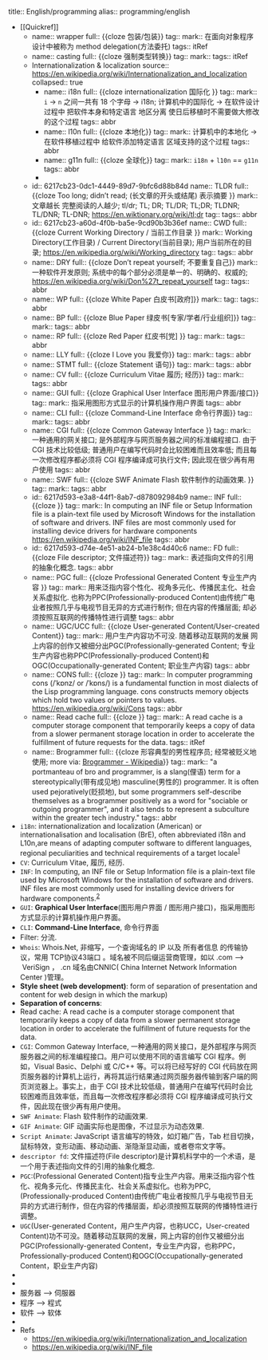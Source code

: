 title:: English/programming
alias:: programming/english
- [[Quickref]]
  - name:: wrapper
    full:: {{cloze 包装/包装}}
    tag:: 
    mark:: 在面向对象程序设计中被称为 method delegation(方法委托)
    tags:: itRef
  - name:: casting
    full:: {{cloze 强制类型转换}}
    tag:: 
    mark:: 
    tags:: itRef
  - Internationalization & localization
    source:: https://en.wikipedia.org/wiki/Internationalization_and_localization
    collapsed:: true
    - name:: i18n
      full:: {{cloze internationalization 国际化 }}
      tag:: 
      mark:: `i` -> `n` 之间一共有 18 个字母 -> i18n; 计算机中的国际化 -> 在软件设计过程中 把软件本身和特定语言 地区分离 使日后移植时不需要做大修改的这个过程
      tags:: abbr
    - name:: l10n
      full:: {{cloze 本地化}}
      tag:: 
      mark:: 计算机中的本地化 -> 在软件移植过程中 给软件添加特定语言 区域支持的这个过程
      tags:: abbr
    - name:: g11n
      full:: {{cloze 全球化}}
      tag:: 
      mark:: `i18n` + `l10n` == `g11n`
      tags:: abbr
    -
  - id:: 6217cb23-0dc1-4449-89d7-9bfc6d88b84d
    name:: TLDR
    full:: {{cloze Too long; didn’t read; (长文章的开头或结尾) 表示摘要 }}
    mark:: 文章越长 完整阅读的人越少; tl/dr; TL; DR; TL/DR; TL;DR; TLDNR; TL/DNR; TL-DNR; https://en.wiktionary.org/wiki/tl;dr
    tag:: 
    tags:: abbr
  - id:: 6217cb23-a60d-4f0b-ba5e-9cd90b3b36ef
    name:: CWD
    full:: {{cloze  Current Working Directory / 当前工作目录 }}
    mark:: Working Directory(工作目录) / Current Directory(当前目录); 用户当前所在的目录; https://en.wikipedia.org/wiki/Working_directory
    tag:: 
    tags:: abbr
  - name:: DRY
    full:: {{cloze Don’t repeat yourself; 不要重复自己}}
    mark:: 一种软件开发原则; 系统中的每个部分必须是单一的、明确的、权威的; https://en.wikipedia.org/wiki/Don%27t_repeat_yourself
    tag:: 
    tags:: abbr
  - name:: WP
    full:: {{cloze White Paper 白皮书[政府]}}
    mark:: 
    tag:: 
    tags:: abbr
  - name:: BP
    full:: {{cloze Blue Paper 绿皮书[专家/学者/行业组织]}}
    tag:: 
    mark:: 
    tags:: abbr
  - name:: RP
    full:: {{cloze Red Paper 红皮书[党] }}
    tag:: 
    mark:: 
    tags:: abbr
  - name:: LLY
    full:: {{cloze  I Love you  我爱你}}
    tag:: 
    mark:: 
    tags:: abbr
  - name:: STMT
    full:: {{cloze Statement  语句}}
    tag:: 
    mark:: 
    tags:: abbr
  - name:: CV
    full:: {{cloze Curriculum Vitae 履历; 经历}}
    tag:: 
    mark:: 
    tags:: abbr
  - name:: GUI
    full:: {{cloze Graphical User Interface 图形用户界面/接口}}
    tag:: 
    mark:: 指采用图形方式显示的计算机操作用户界面
    tags:: abbr
  - name:: CLI
    full:: {{cloze Command-Line Interface 命令行界面}}
    tag:: 
    mark:: 
    tags:: abbr
  - name:: CGI
    full:: {{cloze Common Gateway Interface }}
    tag:: 
    mark:: 一种通用的网关接口; 是外部程序与网页服务器之间的标准编程接口. 由于 CGI 技术比较低级; 普通用户在编写代码时会比较困难而且效率低; 而且每一次修改程序都必须将 CGI 程序编译成可执行文件; 因此现在很少再有用户使用
    tags:: abbr
  - name:: SWF
    full:: {{cloze SWF Animate  Flash 软件制作的动画效果. }}
    tag:: 
    mark:: 
    tags:: abbr
  - id:: 6217d593-e3a8-44f1-8ab7-d878092984b9
    name:: INF
    full:: {{cloze }}
    tag:: 
    mark:: In computing an INF file or Setup Information file is a plain-text file used by Microsoft Windows for the installation of software and drivers. INF files are most commonly used for installing device drivers for hardware components https://en.wikipedia.org/wiki/INF_file
    tags:: abbr
  - id:: 6217d593-d74e-4e51-ab24-b1e38c4d40c6
    name:: FD
    full:: {{cloze File descriptor; 文件描述符}}
    tag:: 
    mark:: 表述指向文件的引用的抽象化概念.
    tags:: abbr
  - name:: PGC
    full:: {{cloze Professional Generated Content 专业生产内容 }}
    tag:: 
    mark:: 用来泛指内容个性化、视角多元化、传播民主化、社会关系虚拟化. 也称为PPC(Professionally-produced Content)由传统广电业者按照几乎与电视节目无异的方式进行制作; 但在内容的传播层面; 却必须按照互联网的传播特性进行调整
    tags:: abbr
  - name:: UGC/UCC
    full:: {{cloze User-generated Content/User-created Content}}
    tag:: 
    mark:: 用户生产内容功不可没. 随着移动互联网的发展 网上内容的创作又被细分出PGC(Professionally-generated Content; 专业生产内容也称PPC(Professionally-produced Content)和OGC(Occupationally-generated Content; 职业生产内容)
    tags:: abbr
  - name:: CONS
    full:: {{cloze }}
    tag:: 
    mark:: In computer programming  cons (/ˈkɒnz/ or /ˈkɒns/) is a fundamental function in most dialects of the Lisp programming language. cons constructs memory objects which hold two values or pointers to values. https://en.wikipedia.org/wiki/Cons
    tags:: abbr
  - name:: Read cache
    full:: {{cloze }}
    tag:: 
    mark:: A read cache is a computer storage component that temporarily keeps a copy of data from a slower permanent storage location in order to accelerate the fulfillment of future requests for the data.
    tags:: itRef
  - name:: Brogrammer
    full:: {{cloze 形容典型的男性程序员; 经常被贬义地使用; more via: [Brogrammer - Wikipedia](https://en.wikipedia.org/wiki/Brogrammer)}}
    tag:: 
    mark:: "a portmanteau of bro and programmer, is a slang(俚语) term for a stereotypically(带有成见地) masculine(男性的) programmer. It is often used pejoratively(贬损地), but some programmers self-describe themselves as a brogrammer positively as a word for "sociable or outgoing programmer", and it also tends to represent a subculture within the greater tech industry."
    tags:: abbr
- `i18n`: internationalization and localization (American) or internationalisation and localisation (BrE), often abbreviated i18n and L10n,are means of adapting computer software to different languages, regional peculiarities and technical requirements of a target locale<sup>[1](#j1)</sup>
- `CV`: Curriculum Vitae, 履历, 经历.
- `INF`: In computing, an INF file or Setup Information file is a plain-text file used by Microsoft Windows for the installation of software and drivers. INF files are most commonly used for installing device drivers for hardware components.<sup>[2](#j2)</sup>
- `GUI`: **Graphical User Interface**(图形用户界面 / 图形用户接口)，指采用图形方式显示的计算机操作用户界面。
- `CLI`: **Command-Line Interface**, 命令行界面
- Filter: 分流.
- `Whois`: Whois.Net, 非缩写，一个查询域名的 IP 以及 所有者信息 的传输协议，常用 TCP协议43端口 。域名被不同后缀运营商管理，如以 .com —>  VeriSign ， .cn 域名由CNNIC( China Internet Network Information Center )管理。
- **Style sheet (web development)**:  form of separation of presentation and content for web design in which the markup)
- **Separation of concerns**:
- Read cache: A read cache is a computer storage component that temporarily keeps a copy of data from a slower permanent storage location in order to accelerate the fulfillment of future requests for the data.
- `CGI`: Common Gateway Interface, 一种通用的网关接口，是外部程序与网页服务器之间的标准编程接口。用户可以使用不同的语言编写 CGI 程序。例如，Visual Basic、Delphi 或 C/C++ 等。可以将已经写好的 CGI 代码放在网页服务器的计算机上运行，再将其运行结果通过网页服务器传输到客户端的网页浏览器上。事实上，由于 CGI 技术比较低级，普通用户在编写代码时会比较困难而且效率低，而且每一次修改程序都必须将 CGI 程序编译成可执行文件，因此现在很少再有用户使用。
- `SWF Animate`: Flash 软件制作的动画效果.
- `GIF Animate`: GIF 动画实际也是图像，不过显示为动态效果.
- `Script Animate`: JavaScript 语言编写的特效，如灯箱广告，Tab 栏目切换，鼠标特效，变形动画、移动动画、渐隐渐显动画，或者卷帘文字等。
- `descriptor fd`: 文件描述符(File descriptor)是计算机科学中的一个术语，是一个用于表述指向文件的引用的抽象化概念.
- `PGC`:(Professional Generated Content)指专业生产内容。用来泛指内容个性化、视角多元化、传播民主化、社会关系虚拟化。也称为PPC,(Professionally-produced Content)由传统广电业者按照几乎与电视节目无异的方式进行制作，但在内容的传播层面，却必须按照互联网的传播特性进行调整。
- `UGC`(User-generated Content，用户生产内容，也称UCC，User-created Content)功不可没。随着移动互联网的发展，网上内容的创作又被细分出PGC(Professionally-generated Content，专业生产内容，也称PPC，Professionally-produced Content)和OGC(Occupationally-generated Content，职业生产内容)
-
-
- 服务器 —> 伺服器
- 程序 --> 程式
- 软件 --> 软体
-
- Refs
  - https://en.wikipedia.org/wiki/Internationalization_and_localization
  - https://en.wikipedia.org/wiki/INF_file